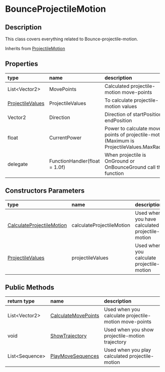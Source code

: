 # BounceProjectileMotion

## Description

This class covers everything related to Bounce-projectile-motion.

Inherits from [ProjectileMotion](../projectilemotion/)

## Properties

| type | name | description |
| :--- | :--- | :--- |
| List&lt;Vector2&gt; | MovePoints | Calculated projectile-motion move-points |
| [ProjectileValues](projectilevalues.md) | ProjectileValues | To calculate projectile-motion values |
| Vector2 | Direction | Direction of startPosition to endPosition |
| float | CurrentPower | Power to calculate move points of projectile-motion \(Maximum is ProjectileValues.MaxRadius\) |
| delegate | FunctionHandler\(float = 1.0f\) | When projectile is OnGround or OnBounceGround call this function |

## Constructors Parameters

| type | name | description |
| :--- | :--- | :--- |
| [CalculateProjectileMotion](../calculateprojectilemotion/) | calculateProjectileMotion | Used when you have calculated projectile-motion |
| [ProjectileValues](projectilevalues.md) | projectileValues | Used when you calculate projectile-motion |

## Public Methods

| return type | name | description |
| :--- | :--- | :--- |
| List&lt;Vector2&gt; | [CalculateMovePoints](calculatemovepoints.md) | Used when you calculate projectile-motion move-points |
| void | [ShowTrajectory](showtrajectory.md) | Used when you show projectile-motion trajectory |
| List&lt;Sequence&gt; | [PlayMoveSequences](playmovesequences.md) | Used when you play calculated projectile-motion |

